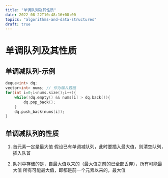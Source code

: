 ```yaml
---
title: "单调队列及其性质"
date: 2022-08-22T10:48:16+08:00
topics: "algorithms-and-data-structures"
draft: true
---
```


# 单调队列及其性质

## 单调减队列-示例
```c++
deque<int> dq;
vector<int> nums; // 作为输入数组
for(int i=0;i<nums.size();i++){
	while(!dq.empty() && nums[i] > dq.back()){
		dq.pop_back();
	}
	dq.push_back(nums[i]);
}
```

## 单调减队列的性质

1. 首元素一定是最大值
假设已有单调减队列，此时要插入最大值，则清空队列，插入队首

2. 队列中存储的是，自最大值以来的（最大值之前的已全部丢弃），所有可能最大值
所有可能最大值，即都是前一个元素以来的，最大值